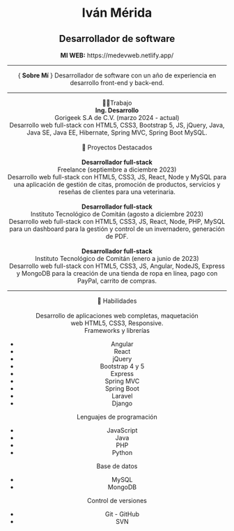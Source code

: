 
<h1 align="center"> Iván Mérida</h1>
<h2 align="center">Desarrollador de software</h2>
<p align="center">
<b> MI WEB:</b> https://medevweb.netlify.app/
</p>
<hr/>
<div align="center">
  { <b>Sobre Mí</b> }
Desarrollador de software con un año de experiencia en desarrollo front-end y back-end. 
<hr/>
👨‍💻Trabajo<br/>
<b>Ing. Desarrollo</b><br/>
Gorigeek S.A de C.V. (marzo 2024 - actual)<br/>
Desarrollo web full-stack con HTML5, CSS3, Bootstrap 5, JS, jQuery, Java, Java SE, Java EE, Hibernate, Spring MVC, Spring Boot
MySQL.<br/>
<br/>
🌟 Proyectos Destacados<br/>
<br/>
<b>Desarrollador full-stack</b><br/>
Freelance (septiembre a diciembre 2023)<br/>
Desarrollo web full-stack con HTML5, CSS3, JS, React, Node y MySQL para una
aplicación de gestión de citas, promoción de productos, servicios y reseñas de
clientes para una veterinaria.
<br/>
<br/>
<b>Desarrollador full-stack</b><br/>
Instituto Tecnológico de Comitán (agosto a diciembre 2023)<br/>
Desarrollo web full-stack con HTML5, CSS3, JS, React, Node, PHP, MySQL para un
dashboard para la gestión y control de un invernadero, generación de PDF.<br/>
<br/>
<b>Desarrollador full-stack</b><br/>
Instituto Tecnológico de Comitán (enero a junio de 2023)<br/>
Desarrollo web full-stack con HTML5, CSS3, JS, Angular, NodeJS, Express y MongoDB
para la creación de una tienda de ropa en línea, pago con PayPal, carrito de
compras.<br/>
<hr/>
🚀 Habilidades<br/><br/>
Desarrollo de aplicaciones web completas, maquetación <br/>
web HTML5, CSS3, Responsive.
<br/>
Frameworks y librerías 
<ul>
  <li>Angular</li>
  <li>React</li>
  <li>jQuery</li>
  <li>Bootstrap 4 y 5</li>
  <li>Express</li>
  <li>Spring MVC</li>
  <li>Spring Boot</li>
  <li>Laravel</li>
  <li>Django</li>
</ul>
Lenguajes de programación 
 <ul>
   <li>
     JavaScript
   </li>
    <li>
      Java
   </li>
    <li>
      PHP
   </li>
   <li>
     Python
   </li>
 </ul>
Base de datos <br/>
<ul>
  <li>MySQL</li>
  <li>MongoDB</li>
</ul>
Control de versiones 
<ul>
  <li>Git - GitHub</li>
  <li>SVN</li>
</ul>
</div>




